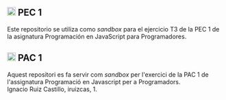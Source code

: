 
## <img class="flag-img" width="20px" height="auto" src="https://flagicons.lipis.dev/flags/4x3/es.svg" alt="Flag of Spain"> PEC 1 

Este repositorio se utiliza como _sandbox_ para el ejercicio T3 de la PEC 1 de la asignatura Programación en JavaScript para Programadores. 

## <img class="flag-img" width="20px" height="auto" src="https://flagicons.lipis.dev/flags/4x3/es-ct.svg" alt="Flag of Catalonia"> PAC 1 

Aquest repositori es fa servir com _sandbox_ per l'exercici de la PAC 1 de l'assignatura Programació en Javascript per a Programadors.  
Ignacio Ruiz Castillo, iruizcas, 1.
